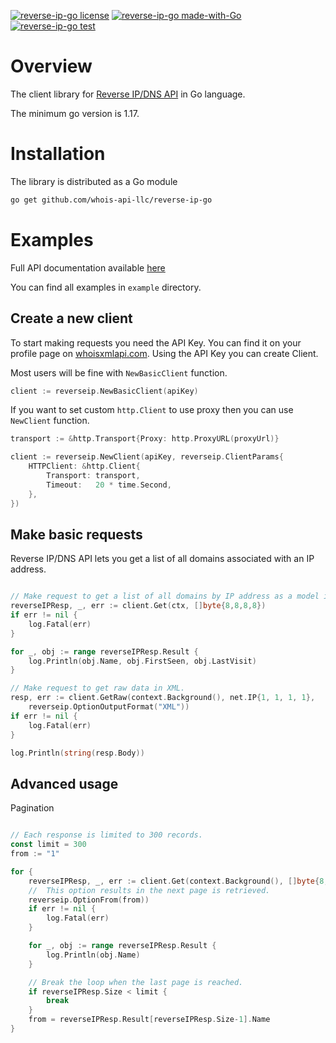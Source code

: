 [![reverse-ip-go license](https://img.shields.io/badge/License-MIT-green.svg)](https://opensource.org/licenses/MIT)
[![reverse-ip-go made-with-Go](https://img.shields.io/badge/Made%20with-Go-1f425f.svg)](https://pkg.go.dev/github.com/whois-api-llc/reverse-ip-go)
[![reverse-ip-go test](https://github.com/whois-api-llc/reverse-ip-go/workflows/Test/badge.svg)](https://github.com/whois-api-llc/reverse-ip-go/actions/)

# Overview

The client library for
[Reverse IP/DNS API](https://dns-history.whoisxmlapi.com/)
in Go language.

The minimum go version is 1.17.

# Installation

The library is distributed as a Go module

```bash
go get github.com/whois-api-llc/reverse-ip-go
```

# Examples

Full API documentation available [here](https://dns-history.whoisxmlapi.com/api/documentation/making-requests)

You can find all examples in `example` directory.

## Create a new client

To start making requests you need the API Key. 
You can find it on your profile page on [whoisxmlapi.com](https://whoisxmlapi.com/).
Using the API Key you can create Client.

Most users will be fine with `NewBasicClient` function. 
```go
client := reverseip.NewBasicClient(apiKey)
```

If you want to set custom `http.Client` to use proxy then you can use `NewClient` function.
```go
transport := &http.Transport{Proxy: http.ProxyURL(proxyUrl)}

client := reverseip.NewClient(apiKey, reverseip.ClientParams{
    HTTPClient: &http.Client{
        Transport: transport,
        Timeout:   20 * time.Second,
    },
})
```

## Make basic requests

Reverse IP/DNS API lets you get a list of all domains associated with an IP address.

```go

// Make request to get a list of all domains by IP address as a model instance.
reverseIPResp, _, err := client.Get(ctx, []byte{8,8,8,8})
if err != nil {
    log.Fatal(err)
}

for _, obj := range reverseIPResp.Result {
    log.Println(obj.Name, obj.FirstSeen, obj.LastVisit)
}

// Make request to get raw data in XML.
resp, err := client.GetRaw(context.Background(), net.IP{1, 1, 1, 1},
    reverseip.OptionOutputFormat("XML"))
if err != nil {
    log.Fatal(err)
}

log.Println(string(resp.Body))

```
## Advanced usage

Pagination

```go

// Each response is limited to 300 records.
const limit = 300
from := "1"

for {
    reverseIPResp, _, err := client.Get(context.Background(), []byte{8, 8, 8, 8},
    //  This option results in the next page is retrieved.
    reverseip.OptionFrom(from))
    if err != nil {
        log.Fatal(err)
    }

    for _, obj := range reverseIPResp.Result {
        log.Println(obj.Name)
    }

    // Break the loop when the last page is reached.
    if reverseIPResp.Size < limit {
        break
    }
    from = reverseIPResp.Result[reverseIPResp.Size-1].Name
}

```